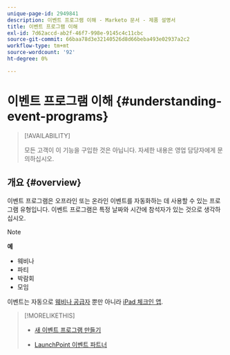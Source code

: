 ```yaml
---
unique-page-id: 2949841
description: 이벤트 프로그램 이해 - Marketo 문서 - 제품 설명서
title: 이벤트 프로그램 이해
exl-id: 7d62accd-ab2f-46f7-998e-9145c4c11cbc
source-git-commit: 66baa78d3e32140526d8d66beba493e02937a2c2
workflow-type: tm+mt
source-wordcount: '92'
ht-degree: 0%

---
```


# 이벤트 프로그램 이해 {#understanding-event-programs}

>[!AVAILABILITY]
>
>모든 고객이 이 기능을 구입한 것은 아닙니다. 자세한 내용은 영업 담당자에게 문의하십시오.

## 개요 {#overview}

이벤트 프로그램은 오프라인 또는 온라인 이벤트를 자동화하는 데 사용할 수 있는 프로그램 유형입니다. 이벤트 프로그램은 특정 날짜와 시간에 참석자가 있는 것으로 생각하십시오.

>[!NOTE]
>
>**예**
>
>* 웨비나
>* 파티
>* 박람회
>* 모임


이벤트는 자동으로 [웨비나 공급자](/help/marketo/product-docs/demand-generation/events/understanding-events/event-partners.md) 뿐만 아니라 [iPad 체크인 앱](/help/marketo/product-docs/core-marketo-concepts/mobile-apps/event-check-in/check-people-into-your-event-from-your-tablet.md).

>[!MORELIKETHIS]
>
>* [새 이벤트 프로그램 만들기](/help/marketo/product-docs/demand-generation/events/understanding-events/create-a-new-event-program.md)
>
>* [LaunchPoint 이벤트 파트너](/help/marketo/product-docs/demand-generation/events/understanding-events/event-partners.md)

